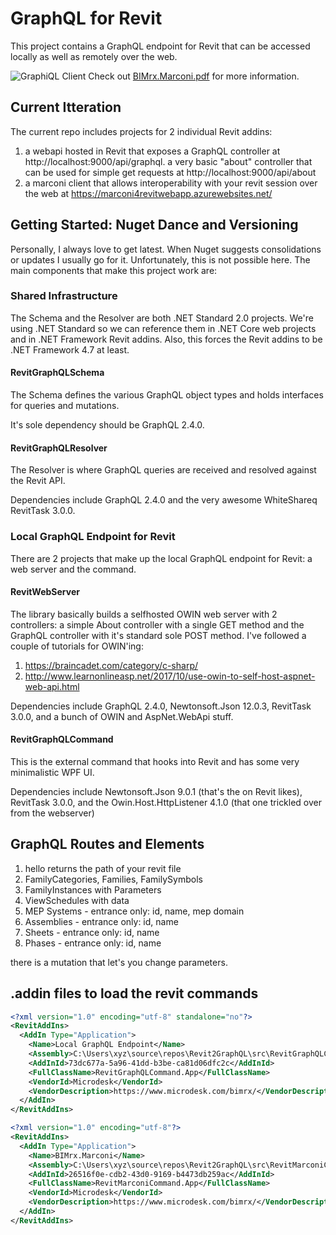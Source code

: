 # GraphQL for Revit
This project contains a GraphQL endpoint for Revit that can be accessed locally as well as remotely over the web.

![GraphiQL Client](https://github.com/gregorvilkner/Revit2GraphQL/blob/master/graphiql.png)
Check out [BIMrx.Marconi.pdf](https://github.com/gregorvilkner/Revit2GraphQL/blob/master/BIMrx.Marconi%20SinglePage%201.1.pdf) for more information.

## Current Itteration

The current repo includes projects for 2 individual Revit addins:
1) a webapi hosted in Revit that exposes a GraphQL controller at http://localhost:9000/api/graphql. a very basic "about" controller that can be used for simple get requests at http://localhost:9000/api/about
1) a marconi client that allows interoperability with your revit session over the web at https://marconi4revitwebapp.azurewebsites.net/

## Getting Started: Nuget Dance and Versioning

Personally, I always love to get latest. When Nuget suggests consolidations or updates I usually go for it. Unfortunately, this is not possible here. The main components that make this project work are:

### Shared Infrastructure

The Schema and the Resolver are both .NET Standard 2.0 projects. We're using .NET Standard so we can reference them in .NET Core web projects and in .NET Framework Revit addins. Also, this forces the Revit addins to be .NET Framework 4.7 at least.

#### RevitGraphQLSchema

The Schema defines the various GraphQL object types and holds interfaces for queries and mutations. 

It's sole dependency should be GraphQL 2.4.0.

#### RevitGraphQLResolver

The Resolver is where GraphQL queries are received and resolved against the Revit API. 

Dependencies include GraphQL 2.4.0 and the very awesome WhiteShareq RevitTask 3.0.0.

### Local GraphQL Endpoint for Revit

There are 2 projects that make up the local GraphQL endpoint for Revit: a web server and the command. 

#### RevitWebServer

The library basically builds a selfhosted OWIN web server with 2 controllers: a simple About controller with a single GET method and the GraphQL controller with it's standard sole POST method. I've followed a couple of tutorials for OWIN'ing:

1) https://braincadet.com/category/c-sharp/
1) http://www.learnonlineasp.net/2017/10/use-owin-to-self-host-aspnet-web-api.html

Dependencies include GraphQL 2.4.0, Newtonsoft.Json 12.0.3, RevitTask 3.0.0, and a bunch of OWIN and AspNet.WebApi stuff.

#### RevitGraphQLCommand

This is the external command that hooks into Revit and has some very minimalistic WPF UI.

Dependencies include Newtonsoft.Json 9.0.1 (that's the on Revit likes), RevitTask 3.0.0, and the Owin.Host.HttpListener 4.1.0 (that one trickled over from the webserver)

## GraphQL Routes and Elements

1) hello returns the path of your revit file
1) FamilyCategories, Families, FamilySymbols
1) FamilyInstances with Parameters
1) ViewSchedules with data
1) MEP Systems - entrance only: id, name, mep domain
1) Assemblies - entrance only: id, name
1) Sheets - entrance only: id, name
1) Phases - entrance only: id, name

there is a mutation that let's you change parameters.

## .addin files to load the revit commands

~~~ XML
<?xml version="1.0" encoding="utf-8" standalone="no"?>
<RevitAddIns>
  <AddIn Type="Application">
    <Name>Local GraphQL Endpoint</Name>
    <Assembly>C:\Users\xyz\source\repos\Revit2GraphQL\src\RevitGraphQLCommand\bin\Debug\RevitGraphQLCommand.dll</Assembly>
    <AddInId>73dc677a-5a96-41dd-b3be-ca81d06dfc2c</AddInId>
    <FullClassName>RevitGraphQLCommand.App</FullClassName>
    <VendorId>Microdesk</VendorId>
    <VendorDescription>https://www.microdesk.com/bimrx/</VendorDescription>
  </AddIn>
</RevitAddIns>
~~~

~~~ XML
<?xml version="1.0" encoding="utf-8"?>
<RevitAddIns>
  <AddIn Type="Application">
    <Name>BIMrx.Marconi</Name>
    <Assembly>C:\Users\xyz\source\repos\Revit2GraphQL\src\RevitMarconiCommand\bin\Debug\RevitMarconiCommand.dll</Assembly>
    <AddInId>26516f0e-cdb2-43d0-9169-b4473db259ac</AddInId>
    <FullClassName>RevitMarconiCommand.App</FullClassName>
    <VendorId>Microdesk</VendorId>
    <VendorDescription>https://www.microdesk.com/bimrx/</VendorDescription>
  </AddIn>
</RevitAddIns>
~~~


